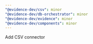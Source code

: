 ```yaml
---
"@evidence-dev/csv": minor
"@evidence-dev/db-orchestrator": minor
"@evidence-dev/evidence": minor
"@evidence-dev/components": minor
---
```


Add CSV connector
